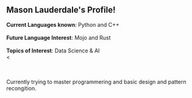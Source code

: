 ## Mason Lauderdale's Profile!

**Current Languages known**: Python and C++ <br><br>
**Future Language Interest**: Mojo and Rust <br><br>
**Topics of Interest**: Data Science & AI <br><<br>

<br><br>Currently trying to master programmering and basic design and pattern recongition. 

